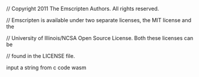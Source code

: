 
// Copyright 2011 The Emscripten Authors.  All rights reserved.

// Emscripten is available under two separate licenses, the MIT license and the

// University of Illinois/NCSA Open Source License.  Both these licenses can be

// found in the LICENSE file.





input a string from c code wasm
